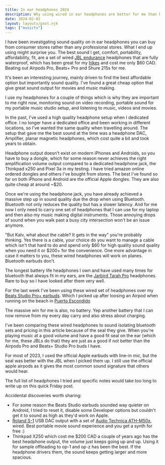 ```yaml
---
title: In ear headphones 2024
description: Why using wired in ear headphones are better for me than high priced bluetooth fancy ones
date: 2024-02-02
layout: layouts/post.njk
tags: ["musictv"]
---
```


I have been investigating sound quality on in ear headphones you can buy from consumer stores rather than any professional stores. What I end up using might surprise you. The best sound I get, comfort, portability, affordability, fit, are a set of wired [JBL endurance](https://ca.jbl.com/JBL+Endurance+RUN.html) headphones that are fully waterproof, which has been great for my [hikes](https://www.instagram.com/reel/C2x_rJUy29m/) and cost me only $60 CAD. Beating out Airpods Pro, Beats+ Pro and Shure 215s for me.

It's been an interesting journey, mainly driven to find the best affordable option but importantly sound quality. I've found a great cheap option that give great sound output for movies and music making.

I use my headphones for a couple of things which is why they are important to me right now, monitoring sound on video recording, portable sound for my portable music studio setup, and listening to music, videos and movies.

In the past, I've used a high quality headphone setup when I dedicated office. I no longer have a dedicated office and been working in different locations, so I've wanted the same quality when travelling around. The setup that gave me the best sound at the time was a headphone DAC, Amplifier, planar magnetic headphones, which cost quite a bit and took years to obtain.

Headphone output doesn't exist on modern iPhones and Androids, so you have to buy a dongle, which for some reason never achieves the right amplification volume output compared to a dedicated headphone jack, the Thinkpad x250 and Pixel 3a in my testing. I have tried amazon online ordered dongles and others I've bought from stores. The best I've found so far on both iPhone and Android are the official Apple dongles. They are also quite cheap at around ~$20.

Once we're using the headphone jack, you have already achieved a massive step up in sound quality due the drop when using Bluetooth. Bluetooth not only reduces the quality but has a slower latency. And for me now I only need to carry one set of headphones that I can use for my laptop and then also my music making digital instruments. Those annoying drops of sound when you walk past a busy city intersection won't be an issue anymore.

"But Kalv, what about the cable? It gets in the way" you're probably thinking. Yes there is a cable, your choice do you want to manage a cable which isn't that hard to do and spend only $60 for high quality sound quality when you need it or $200+ for the convenience. One more advantage in case it matters to you, these wired headphones will work on planes. Bluetooth earbuds don't.

The longest battery life headphones I own and have used many times for bluetooth that always fit in my ears, are the [Jarbird Tarah Pro](https://www.techradar.com/reviews/jaybird-tarah-pro-review) headphones. Rare to buy so I have looked after them very well.

For the last week I've been using these wired set of headphones over my [Beats Studio Pro+ earbuds](https://www.beatsbydre.com/ca/earbuds/studio-buds-plus-wireless-noise-cancelling). Which I picked up after loosing an Airpod when running on the beach in [Puerto Escondido](https://www.instagram.com/p/CzsNETGMhq9/)

The massive win for me is also, no battery. Yep another battery that I can now remove from my every day carry and also stress about charging.

I've been comparing these wired headphones to sound isolating bluetooth sets and pricing in this article because of the seal they give. When you're playing music at a good volume and have a good fit seal on the ear (which for me, these JBLs do that) they are just as a good if not better than the Airpods Pro and Beats+ Studio Pro buds I have.

For most of 2023, I used the official Apple earbuds with line-in mic, but the seal was better with the JBL when I picked them up. I still use the official apple airpods as it gives the most common sound signature that others would hear.

The full list of headphones I tried and specific notes would take too long to write up on this quick Friday post.

Accidental discoveries worth sharing:

- For some reason the Beats Studio earbuds sounded way quieter on Android, I tried to reset it, disable some Developer options but couldn't get it to sound as high as they'd work on Apple.
- [Roland S-1](https://www.audio-technica.com/en-ca/ath-m50x) USB DAC output with a set of [Audio Technica ATH-M50x](https://www.audio-technica.com/en-ca/ath-m50x), wired. Best portable movie sound experience and you get a synth for free :)
- Thinkpad X250 which cost me $200 CAD a couple of years ago has the best headphone output, the volume just keeps going up and up. Using it for sample offloading to op-1 and op-z has been the best. If the headphone drivers them, the sound keeps getting larger and more spacious.
